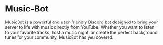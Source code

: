 # Music-Bot
MusicBot is a powerful and user-friendly Discord bot designed to bring your server to life with music directly from YouTube. Whether you want to listen to your favorite tracks, host a music night, or create the perfect background tunes for your community, MusicBot has you covered.
